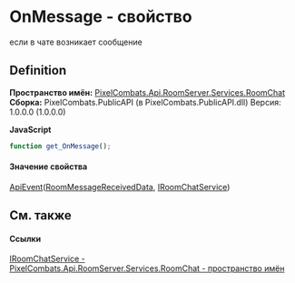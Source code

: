 # OnMessage - свойство


если в чате возникает сообщение



## Definition
**Пространство имён:** <a href="f9b35b8e-e88d-da29-b6b9-ee53cb5dcbfb">PixelCombats.Api.RoomServer.Services.RoomChat</a>  
**Сборка:** PixelCombats.PublicAPI (в PixelCombats.PublicAPI.dll) Версия: 1.0.0.0 (1.0.0.0)

**JavaScript**
``` JavaScript
function get_OnMessage();

```



#### Значение свойства
<a href="2c6ab617-976d-ae51-82f2-7621fc7e18d9">ApiEvent</a>(<a href="588149f3-9da2-a390-d5ad-b4bb0e7c14a9">RoomMessageReceivedData</a>, <a href="1883b8fc-5f4e-4203-49e2-0d47c7c2ff52">IRoomChatService</a>)

## См. также


#### Ссылки
<a href="1883b8fc-5f4e-4203-49e2-0d47c7c2ff52">IRoomChatService - </a>  
<a href="f9b35b8e-e88d-da29-b6b9-ee53cb5dcbfb">PixelCombats.Api.RoomServer.Services.RoomChat - пространство имён</a>  
